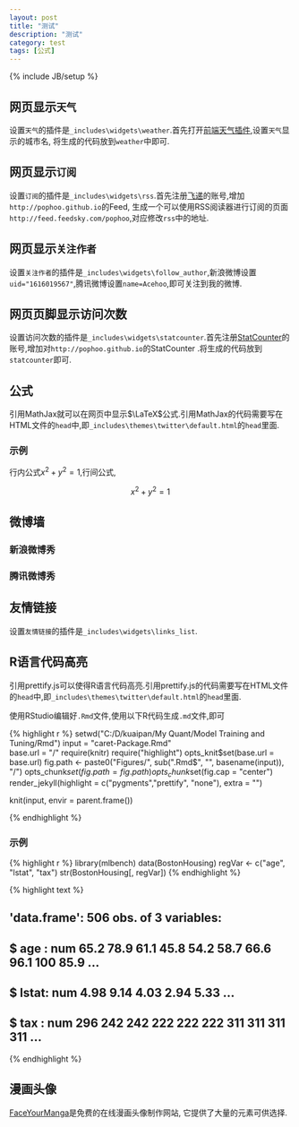 ```yaml
---
layout: post
title: "测试"
description: "测试"
category: test
tags: [公式]
---
```

{% include JB/setup %}

## 网页显示`天气`

设置`天气`的插件是`_includes\widgets\weather`.首先打开[前端天气插件](http://lab.julying.com/weather/),设置`天气`显示的城市名,
将生成的代码放到`weather`中即可.

## 网页显示`订阅`

设置`订阅`的插件是`_includes\widgets\rss`.首先注册[飞递](http://www.feedsky.com/)的账号,增加`http://pophoo.github.io`的Feed,
生成一个可以使用RSS阅读器进行订阅的页面`http://feed.feedsky.com/pophoo`,对应修改`rss`中的地址.

## 网页显示`关注作者`

设置`关注作者`的插件是`_includes\widgets\follow_author`,新浪微博设置`uid="1616019567"`,腾讯微博设置`name=Acehoo`,即可关注到我的微博.

## 网页页脚显示访问次数

设置访问次数的插件是`_includes\widgets\statcounter`.首先注册[StatCounter](http://statcounter.com/)的账号,增加对`http://pophoo.github.io`的StatCounter
.将生成的代码放到`statcounter`即可.

## 公式

引用MathJax就可以在网页中显示$\LaTeX$公式.引用MathJax的代码需要写在HTML文件的`head`中,即`_includes\themes\twitter\default.html`的`head`里面.

### 示例

行内公式$x^2+y^2=1$,行间公式,

$$x^2+y^2=1$$

## 微博墙

### 新浪微博秀

### 腾讯微博秀

## 友情链接

设置`友情链接`的插件是`_includes\widgets\links_list`.

## R语言代码高亮

引用prettify.js可以使得R语言代码高亮.引用prettify.js的代码需要写在HTML文件的`head`中,即`_includes\themes\twitter\default.html`的`head`里面.

使用RStudio编辑好`.Rmd`文件,使用以下R代码生成`.md`文件,即可

{% highlight r %}
setwd("C:/D/kuaipan/My Quant/Model Training and Tuning/Rmd")
input = "caret-Package.Rmd"  
base.url = "/"
require(knitr)
require("highlight")
opts_knit$set(base.url = base.url)
fig.path <- paste0("Figures/", sub(".Rmd$", "", basename(input)), "/")
opts_chunk$set(fig.path = fig.path)
opts_chunk$set(fig.cap = "center")
render_jekyll(highlight = c("pygments","prettify", "none"), extra = "")

knit(input, envir = parent.frame())

{% endhighlight %}

### 示例

{% highlight r %}
library(mlbench)
data(BostonHousing)
regVar <- c("age", "lstat", "tax")
str(BostonHousing[, regVar])
{% endhighlight %}



{% highlight text %}
## 'data.frame':	506 obs. of  3 variables:
##  $ age  : num  65.2 78.9 61.1 45.8 54.2 58.7 66.6 96.1 100 85.9 ...
##  $ lstat: num  4.98 9.14 4.03 2.94 5.33 ...
##  $ tax  : num  296 242 242 222 222 222 311 311 311 311 ...
{% endhighlight %}

## 漫画头像

[FaceYourManga](http://www.faceyourmanga.com/)是免费的在线漫画头像制作网站,
它提供了大量的元素可供选择.